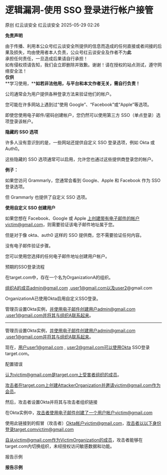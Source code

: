#  逻辑漏洞-使用 SSO 登录进行帐户接管   
原创 红云谈安全  红云谈安全   2025-05-29 02:26  
  
**免责声明**  
  
由于传播、利用本公众号红云谈安全所提供的信息而造成的任何直接或者间接的后果及损失，均由使用者本人负责，公众号红云谈安全及作者不为**此**  
承担任何责任，一旦造成后果请自行承担！  
如有侵权烦请告知，我们会立即删除并致歉。谢谢！请在授权的站点测试，遵守网络安全法！  
**仅供**  
**学习使用，****如若非法他用，与平台和本文作者无关，需自行负责！**  
  
公司通常会为用户提供各种登录方法来验证他们的帐户。  
  
您可能在许多网站上遇到过“使用 Google”、“Facebook”或“Apple”等选项。  
  
  
即使您使用电子邮件/密码创建帐户，您仍然可以使用第三方 SSO（单点登录）选项登录该帐户。  
  
**隐藏的 SSO 选项**  
  
许多人没有意识到的是，一些网站还提供自定义 SSO 登录选项，例如 Okta 或 Auth0。  
  
这些隐藏的 SSO 选项通常可以启用，允许您也通过这些提供商登录您的帐户。  
  
**例子：**  
  
如果您访问 Grammarly，您通常会看到 Google、Apple 和 Facebook 作为 SSO 登录选项。  
  
  
但 Grammarly 也提供了自定义 SSO 选项。  
  
  
**使用自定义 SSO 创建用户**  
  
如果您想在 Facebook、Google 或 Apple 上创建带有电子邮件的帐户victim@gmail.com，则需要验证该电子邮件地址属于您。  
  
但是对于像 okta、auth0 这样的 SSO 提供商，您不需要验证任何内容。  
  
没有电子邮件验证步骤。  
  
您可以使用您选择的任何电子邮件地址创建用户帐户。  
  
  
预期的SSO登录流程  
  
  
在target.com中，存在一个名为OrganizationA的组织。  
  
组织A的成员admin@gmail.com ,user1@gmail.com以及user2@gmail.com  
  
  
OrganizationA已使用Okta启用自定义SSO登录。  
  
  
管理员设置Okta实例，并使用电子邮件创建用户admin@gmail.com ,user1@gmail.com并将其与组织A联系起来。  
  
****  
  
  
管理员设置Okta实例，并使用电子邮件创建用户admin@gmail.com ,user1@gmail.com并将其与组织A联系起来。  
  
现在，用户user1@gmail.com , user2@gmail.com可以使用Okta SSO登录target.com。  
  
  
配置错误  
  
  
认为victim@gmail.com是target.com上受害者组织的成员。  
  
  
攻击者在target.com上创建AttackerOrganization并邀请victim@gmail.com作为会员。  
  
  
然后，攻击者设置Okta并将其与攻击者组织链接  
  
  
在Okta实例中，攻击者使用电子邮件创建了一个用户帐户victim@gmail.com  
  
  
使用此链接到的假冒（攻击者）Okta帐户victim@gmail.com，攻击者以以下身份登录target.comvictim@gmail.com  
  
  
自从victim@gmail.com作为VictimOrganization的成员，攻击者能够在target.com内切换组织，未经授权访问敏感数据和功能。  
  
  
报告示例  
  
  
  
**报告示例**  
  
  
  
  
  
  
  
